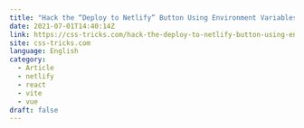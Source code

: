 ```yaml
---
title: "Hack the “Deploy to Netlify” Button Using Environment Variables to Make a Customizable Site Generator"
date: 2021-07-01T14:40:14Z
link: https://css-tricks.com/hack-the-deploy-to-netlify-button-using-environment-variables-to-make-a-customizable-site-generator/?utm_medium=RSS&utm_source=news.12bit.vn
site: css-tricks.com
language: English
category:
  - Article
  - netlify
  - react
  - vite
  - vue
draft: false
---
```

